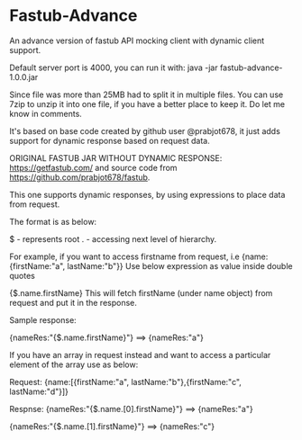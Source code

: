 # Fastub-Advance
An advance version of fastub API mocking client with dynamic client support.

Default server port is 4000, you can run it with:
java -jar fastub-advance-1.0.0.jar

Since file was more than 25MB had to split it in multiple files.
You can use 7zip to unzip it into one file, if you have a better place to keep it.
Do let me know in comments.

It's based on base code created by github user @prabjot678, it just adds support for dynamic response based on request data.


ORIGINAL FASTUB JAR WITHOUT DYNAMIC RESPONSE:
https://getfastub.com/ and source code from https://github.com/prabjot678/fastub.

This one supports dynamic responses, by using expressions 
to place data from request.

The format is as below:

$ - represents root
. - accessing next level of hierarchy.

For example, if you want to access 
firstname from request, i.e {name:{firstName:"a", lastName:"b"}}
Use below expression as value inside double quotes

{$.name.firstName}
This will fetch firstName (under name object) from request and put it in the response.

Sample response:

{nameRes:"{$.name.firstName}"} ==> {nameRes:"a"}

If you have an array in request instead and want to access a particular element of the array use as below:


Request:
{name:[{firstName:"a", lastName:"b"},{firstName:"c", lastName:"d"}]}

Respnse:
{nameRes:"{$.name.[0].firstName}"} ==> {nameRes:"a"}

{nameRes:"{$.name.[1].firstName}"} ==> {nameRes:"c"}



